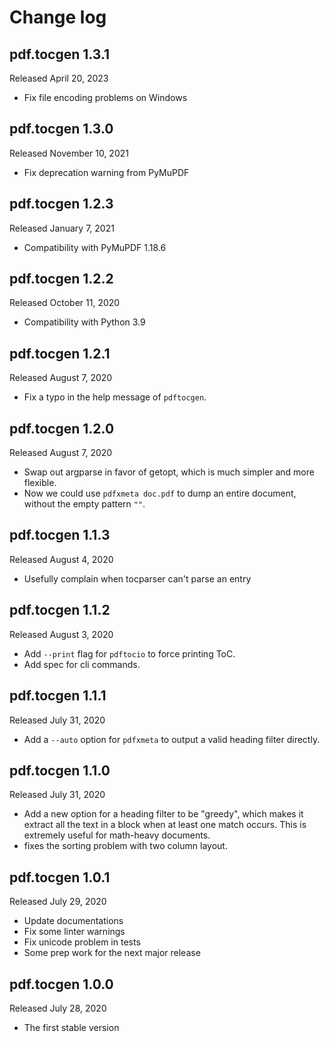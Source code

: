 Change log
==========

pdf.tocgen 1.3.1
----------------

Released April 20, 2023

- Fix file encoding problems on Windows

pdf.tocgen 1.3.0
----------------

Released November 10, 2021

- Fix deprecation warning from PyMuPDF

pdf.tocgen 1.2.3
----------------

Released January 7, 2021

- Compatibility with PyMuPDF 1.18.6

pdf.tocgen 1.2.2
----------------

Released October 11, 2020

- Compatibility with Python 3.9

pdf.tocgen 1.2.1
----------------

Released August 7, 2020

- Fix a typo in the help message of `pdftocgen`.

pdf.tocgen 1.2.0
----------------

Released August 7, 2020

- Swap out argparse in favor of getopt, which is much simpler and more
  flexible.
- Now we could use `pdfxmeta doc.pdf` to dump an entire document, without the
  empty pattern `""`.

pdf.tocgen 1.1.3
----------------

Released August 4, 2020

- Usefully complain when tocparser can't parse an entry

pdf.tocgen 1.1.2
----------------

Released August 3, 2020

- Add `--print` flag for `pdftocio` to force printing ToC.
- Add spec for cli commands.

pdf.tocgen 1.1.1
----------------

Released July 31, 2020

- Add a `--auto` option for `pdfxmeta` to output a valid heading filter directly.

pdf.tocgen 1.1.0
----------------

Released July 31, 2020

- Add a new option for a heading filter to be "greedy", which makes it extract
  all the text in a block when at least one match occurs. This is extremely
  useful for math-heavy documents.
- fixes the sorting problem with two column layout.

pdf.tocgen 1.0.1
----------------

Released July 29, 2020

- Update documentations
- Fix some linter warnings
- Fix unicode problem in tests
- Some prep work for the next major release

pdf.tocgen 1.0.0
----------------

Released July 28, 2020

- The first stable version
